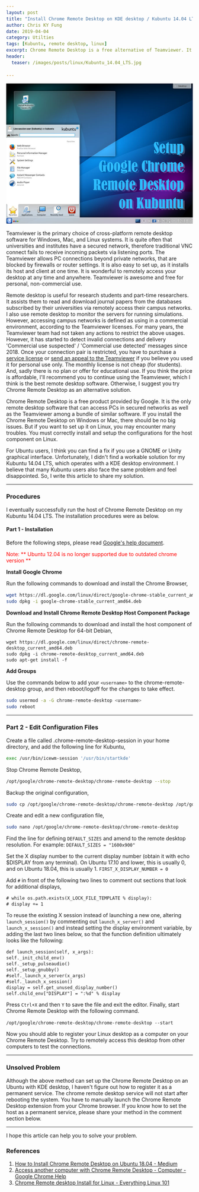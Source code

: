 ```yaml
---
layout: post
title: "Install Chrome Remote Desktop on KDE desktop / Kubuntu 14.04 LTS or higher"
author: Chris KY Fung
date: 2019-04-04
category: Utilties
tags: [Kubuntu, remote desktop, linux]
excerpt: Chrome Remote Desktop is a free alternative of Teamviewer. It can access PCs in secured networks. If you want to setup it on Linux, you may encounter many troubles. You must correctly install and setup the configurations for the host component on Linux. For Kubuntu 14.04 LTS, which operates with a KDE desktop environment. I believe that many Kubuntu users also face the same problem and feel disappointed. So, I write this article to share my solution.
header:
  teaser: /images/posts/linux/Kubuntu_14.04_LTS.jpg

---
```


![image: Setup Google Chrome Remote Desktop on Kubuntu 14.04 LTS](/images/posts/linux/Kubuntu_14.04_LTS.jpg)

Teamviewer is the primary choice of cross-platform remote desktop software for Windows, Mac, and Linux systems. It is quite often that universities and institutes have a secured network, therefore traditional VNC connect fails to receive incoming packets via listening ports. The Teamviewer allows PC connections beyond private networks, that are blocked by firewalls or router settings. It is also easy to set up, as it installs its host and client at one time. It is wonderful to remotely access your desktop at any time and anywhere. Teamviewer is awesome and free for personal, non-commercial use.

<!--more-->

Remote desktop is useful for research students and part-time researchers. It assists them to read and download journal papers from the databases subscribed by their universities via remotely access their campus networks. I also use remote desktop to monitor the servers for running simulations. However, accessing campus networks is defined as using in a commercial environment, according to the Teamviewer licenses. For many years, the Teamviewer team had not taken any actions to restrict the above usages. However, it has started to detect invalid connections and delivery 'Commercial use suspected' / 'Commercial use detected' messages since 2018. Once your connection pair is restricted, you have to purchase a [service license](http://bit.ly/2Ia9XIr) or [send an appeal to the Teamviewer](http://bit.ly/2WEkbtI) if you believe you used it for personal use only. The monthly license is not cheap (for students). And, sadly there is no plan or offer for educational use. If you think the price is affordable, I'll recommend you to continue using the Teamviewer, which I think is the best remote desktop software. Otherwise, I suggest you try Chrome Remote Desktop as an alternative solution.

Chrome Remote Desktop is a free product provided by Google. It is the only remote desktop software that can access PCs in secured networks as well as the Teamviewer among a bundle of similar software. If you install the Chrome Remote Desktop on Windows or Mac, there should be no big issues. But if you want to set up it on Linux, you may encounter many troubles. You must correctly install and setup the configurations for the host component on Linux.

For Ubuntu users, I think you can find a fix if you use a GNOME or Unity graphical interface. Unfortunately, I didn't find a workable solution for my Kubuntu 14.04 LTS, which operates with a KDE desktop environment. I believe that many Kubuntu users also face the same problem and feel disappointed. So, I write this article to share my solution.

* * *

### **Procedures**

I eventually successfully run the host of Chrome Remote Desktop on my Kubuntu 14.04 LTS. The installation procedures were as below.

#### Part 1 - Installation

Before the following steps, please read [Google's help document](https://support.google.com/chrome/answer/1649523).

<span style="color:red">Note: ** Ubuntu 12.04 is no longer supported due to outdated chrome version **</span>

**Install Google Chrome**

Run the following commands to download and install the Chrome Browser,

```bash
wget https://dl.google.com/linux/direct/google-chrome-stable_current_amd64.deb
sudo dpkg -i google-chrome-stable_current_amd64.deb
```

**Download and Install Chrome Remote Desktop Host Component Package**

Run the following commands to download and install the host component of Chrome Remote Desktop for 64-bit Debian,

```
wget https://dl.google.com/linux/direct/chrome-remote-desktop_current_amd64.deb
sudo dpkg -i chrome-remote-desktop_current_amd64.deb
sudo apt-get install -f
```

**Add Groups**

Use the commands below to add your `<username>` to the chrome-remote-desktop group, and then reboot/logoff for the changes to take effect.

```bash
sudo usermod -a -G chrome-remote-desktop <username>
sudo reboot
```

* * *

### Part 2 - Edit Configuration Files

Create a file called .chrome-remote-desktop-session in your home directory, and add the following line for Kubuntu,

```bash
exec /usr/bin/icewm-session '/usr/bin/startkde'
```

Stop Chrome Remote Desktop,

```bash
/opt/google/chrome-remote-desktop/chrome-remote-desktop --stop
```

Backup the original configuration,

```bash
sudo cp /opt/google/chrome-remote-desktop/chrome-remote-desktop /opt/google/chrome-remote-desktop/chrome-remote-desktop.orig
```

Create and edit a new configuration file,

```bash
sudo nano /opt/google/chrome-remote-desktop/chrome-remote-desktop
```

Find the line for defining `DEFAULT_SIZES` and amend to the remote desktop resolution. For example:
`DEFAULT_SIZES = "1600x900"`

Set the X display number to the current display number (obtain it with echo $DISPLAY from any terminal). On Ubuntu 17.10 and lower, this is usually 0, and on Ubuntu 18.04, this is usually 1.
`FIRST_X_DISPLAY_NUMBER = 0`

Add `#` in front of the following two lines to comment out sections that look for additional displays,

```
# while os.path.exists(X_LOCK_FILE_TEMPLATE % display):
# display += 1
```

To reuse the existing X session instead of launching a new one, altering `launch_session()` by commenting out `launch_x_server()` and `launch_x_session()` and instead setting the display environment variable, by adding the last two lines below, so that the function definition ultimately looks like the following:

```
def launch_session(self, x_args):
self._init_child_env()
self._setup_pulseaudio()
self._setup_gnubby()
#self._launch_x_server(x_args)
#self._launch_x_session()
display = self.get_unused_display_number()
self.child_env["DISPLAY"] = ":%d" % display
```

Press `Ctrl+X` and then `Y` to save the file and exit the editor. Finally, start Chrome Remote Desktop with the following command.

`/opt/google/chrome-remote-desktop/chrome-remote-desktop --start`

Now you should able to register your Linux desktop as a computer on your Chrome Remote Desktop. Try to remotely access this desktop from other computers to test the connections.


* * *

### Unsolved Problem

Although the above method can set up the Chrome Remote Desktop on an Ubuntu with KDE desktop, I haven't figure out how to register it as a permanent service. The chrome remote desktop service will not start after rebooting the system. You have to manually launch the Chrome Remote Desktop extension from your Chrome browser. If you know how to set the host as a permanent service, please share your method in the comment section below.

* * *

I hope this article can help you to solve your problem.


### References

1. [How to Install Chrome Remote Desktop on Ubuntu 18.04 - Medium](https://medium.com/@vsimon/how-to-install-chrome-remote-desktop-on-ubuntu-18-04-52d99980d83e)
2. [Access another computer with Chrome Remote Desktop - Computer - Google Chrome Help](https://support.google.com/chrome/answer/1649523)
3. [Chrome Remote desktop Install for Linux - Everything Linux 101](https://www.everything-linux-101.com/how-to/remote-control/chrome-remote-desktop-install-for-linux/)
